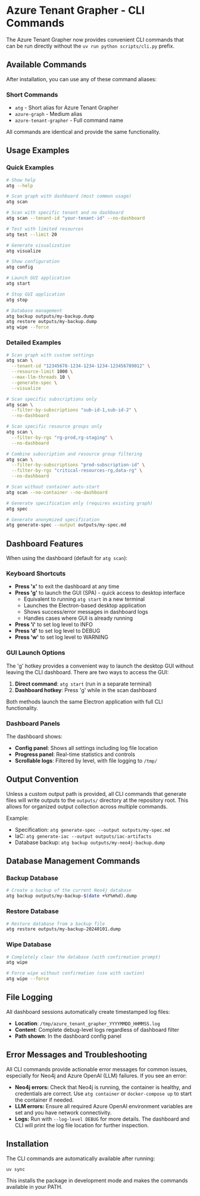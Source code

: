 # Azure Tenant Grapher - CLI Commands

The Azure Tenant Grapher now provides convenient CLI commands that can be run directly without the `uv run python scripts/cli.py` prefix.

## Available Commands

After installation, you can use any of these command aliases:

### Short Commands
- `atg` - Short alias for Azure Tenant Grapher
- `azure-graph` - Medium alias
- `azure-tenant-grapher` - Full command name

All commands are identical and provide the same functionality.

## Usage Examples

### Quick Examples
```bash
# Show help
atg --help

# Scan graph with dashboard (most common usage)
atg scan

# Scan with specific tenant and no dashboard
atg scan --tenant-id "your-tenant-id" --no-dashboard

# Test with limited resources
atg test --limit 20

# Generate visualization
atg visualize

# Show configuration
atg config

# Launch GUI application
atg start

# Stop GUI application
atg stop

# Database management
atg backup outputs/my-backup.dump
atg restore outputs/my-backup.dump
atg wipe --force
```

### Detailed Examples
```bash
# Scan graph with custom settings
atg scan \
  --tenant-id "12345678-1234-1234-1234-123456789012" \
  --resource-limit 1000 \
  --max-llm-threads 10 \
  --generate-spec \
  --visualize

# Scan specific subscriptions only
atg scan \
  --filter-by-subscriptions "sub-id-1,sub-id-2" \
  --no-dashboard

# Scan specific resource groups only
atg scan \
  --filter-by-rgs "rg-prod,rg-staging" \
  --no-dashboard

# Combine subscription and resource group filtering
atg scan \
  --filter-by-subscriptions "prod-subscription-id" \
  --filter-by-rgs "critical-resources-rg,data-rg" \
  --no-dashboard

# Scan without container auto-start
atg scan --no-container --no-dashboard

# Generate specification only (requires existing graph)
atg spec

# Generate anonymized specification
atg generate-spec --output outputs/my-spec.md
```

## Dashboard Features

When using the dashboard (default for `atg scan`):

### Keyboard Shortcuts
- **Press 'x'** to exit the dashboard at any time
- **Press 'g'** to launch the GUI (SPA) - quick access to desktop interface
  - Equivalent to running `atg start` in a new terminal
  - Launches the Electron-based desktop application
  - Shows success/error messages in dashboard logs
  - Handles cases where GUI is already running
- **Press 'i'** to set log level to INFO
- **Press 'd'** to set log level to DEBUG
- **Press 'w'** to set log level to WARNING

### GUI Launch Options
The 'g' hotkey provides a convenient way to launch the desktop GUI without leaving the CLI dashboard. There are two ways to access the GUI:

1. **Direct command**: `atg start` (run in a separate terminal)
2. **Dashboard hotkey**: Press 'g' while in the scan dashboard

Both methods launch the same Electron application with full CLI functionality.

### Dashboard Panels
The dashboard shows:
- **Config panel**: Shows all settings including log file location
- **Progress panel**: Real-time statistics and controls
- **Scrollable logs**: Filtered by level, with file logging to `/tmp/`

## Output Convention

Unless a custom output path is provided, all CLI commands that generate files will write outputs to the `outputs/` directory at the repository root. This allows for organized output collection across multiple commands.

Example:
- Specification: `atg generate-spec --output outputs/my-spec.md`
- IaC: `atg generate-iac --output outputs/iac-artifacts`
- Database backup: `atg backup outputs/my-neo4j-backup.dump`

## Database Management Commands

### Backup Database
```bash
# Create a backup of the current Neo4j database
atg backup outputs/my-backup-$(date +%Y%m%d).dump
```

### Restore Database
```bash
# Restore database from a backup file
atg restore outputs/my-backup-20240101.dump
```

### Wipe Database
```bash
# Completely clear the database (with confirmation prompt)
atg wipe

# Force wipe without confirmation (use with caution)
atg wipe --force
```

## File Logging

All dashboard sessions automatically create timestamped log files:
- **Location**: `/tmp/azure_tenant_grapher_YYYYMMDD_HHMMSS.log`
- **Content**: Complete debug-level logs regardless of dashboard filter
- **Path shown**: In the dashboard config panel

## Error Messages and Troubleshooting

All CLI commands provide actionable error messages for common issues, especially for Neo4j and Azure OpenAI (LLM) failures. If you see an error:
- **Neo4j errors:** Check that Neo4j is running, the container is healthy, and credentials are correct. Use `atg container` or `docker-compose up` to start the container if needed.
- **LLM errors:** Ensure all required Azure OpenAI environment variables are set and you have network connectivity.
- **Logs:** Run with `--log-level DEBUG` for more details. The dashboard and CLI will print the log file location for further inspection.

## Installation

The CLI commands are automatically available after running:
```bash
uv sync
```

This installs the package in development mode and makes the commands available in your PATH.
